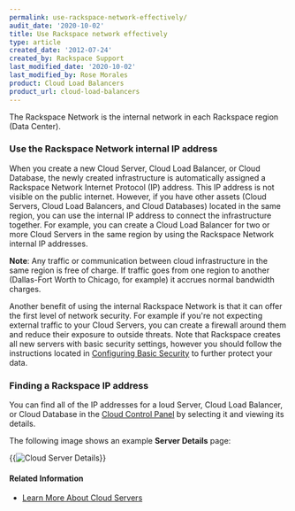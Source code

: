 ```yaml
---
permalink: use-rackspace-network-effectively/
audit_date: '2020-10-02'
title: Use Rackspace network effectively
type: article
created_date: '2012-07-24'
created_by: Rackspace Support
last_modified_date: '2020-10-02'
last_modified_by: Rose Morales
product: Cloud Load Balancers
product_url: cloud-load-balancers
---
```


The Rackspace Network is the internal network in each Rackspace region (Data
Center).

### Use the Rackspace Network internal IP address

When you create a new Cloud Server, Cloud Load Balancer, or Cloud Database, the
newly created infrastructure is automatically assigned a Rackspace Network
Internet Protocol (IP) address. This IP address is not visible on the public
internet. However, if you have other assets (Cloud Servers, Cloud Load
Balancers, and Cloud Databases) located in the same region, you can use the
internal IP address to connect the infrastructure together. For example, you can
create a Cloud Load Balancer for two or more Cloud Servers in the same region by
using the Rackspace Network internal IP addresses.

**Note**: Any traffic or communication between cloud infrastructure in the same
region is free of charge. If traffic goes from one region to another
(Dallas-Fort Worth to Chicago, for example) it accrues normal bandwidth charges.

Another benefit of using the internal Rackspace Network is that it can offer the
first level of network security. For example if you're not expecting external
traffic to your Cloud Servers, you can create a firewall around them and reduce
their exposure to outside threats. Note that Rackspace creates all new servers
with basic security settings, however you should follow the instructions located
in [Configuring Basic Security](/support/how-to/configuring-basic-security) to
further protect your data.

### Finding a Rackspace IP address

You can find all of the IP addresses for a loud Server, Cloud Load Balancer, or
Cloud Database in the [Cloud Control Panel](https://login.rackspace.com) by
selecting it and viewing its details.

The following image shows an example **Server Details** page:

{{<image alt="Cloud Server Details" src="ServerDetails.png" title="Cloud Server Details">}}

#### Related Information

- [Learn More About Cloud
  Servers](/support/how-to/learn-more-about-cloud-servers)
